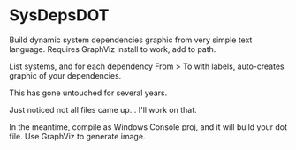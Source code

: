 # SysDepsDOT
Build dynamic system dependencies graphic from very simple text language. Requires GraphViz install to work, add to path.

List systems, and for each dependency From > To with labels, auto-creates graphic of your dependencies.

This has gone untouched for several years. 

Just noticed not all files came up... I'll work on that. 

In the meantime, compile as Windows Console proj, and it will build your dot file. Use GraphViz to generate image.
